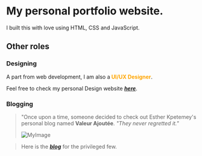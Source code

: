 # My personal portfolio website. 
I built this with love using HTML, CSS and JavaScript.


## Other roles
### Designing
A part from web development, I am also a<span style="color:orange; font-weight:bold"> **UI/UX Designer**</span>. 

Feel free to check my personal Design website [**_here_**](https://agilely.disha.page/).

### Blogging

> "Once upon a time, someone decided to check out Esther Kpetemey's personal blog named **Valeur Ajoutée**. 
> _"They never regretted it."_  
>
>![MyImage](https://1.bp.blogspot.com/-8dnY_1WirQo/YFBpGxaCwCI/AAAAAAAAsfM/oIaTYkEfbWIQ2EeKORAAhxdhQ9lMSVtmACLcBGAsYHQ/w300-h400/IMG_20200824_132504.jpg)  

> Here is the [**_blog_**](https://www.estherkpetemey.com/) for the privileged few.
